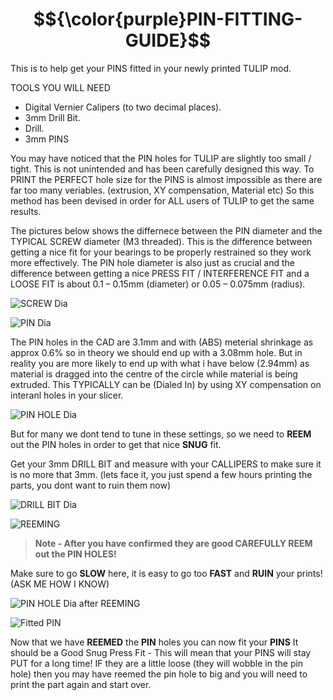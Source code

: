 # $${\color{purple}PIN-FITTING-GUIDE}$$

This is to help get your PINS fitted in your newly printed TULIP mod.

TOOLS YOU WILL NEED

 - Digital Vernier Calipers (to two decimal places).
 - 3mm Drill Bit.
 - Drill.
 - 3mm PINS

You may have noticed that the PIN holes for TULIP are slightly too small / tight.
This is not unintended and has been carefully designed this way.
To PRINT the PERFECT hole size for the PINS is almost impossible as there are far too many veriables. (extrusion, XY compensation, Material etc)
So this method has been devised in order for ALL users of TULIP to get the same results.

The pictures below shows the differnece between the PIN diameter and the TYPICAL SCREW diameter (M3 threaded).
This is the difference between getting a nice fit for your bearings to be properly restrained so they work more effectively.
The PIN hole diameter is also just as crucial and the difference between getting a nice PRESS FIT / INTERFERENCE FIT and a LOOSE FIT is about 0.1 – 0.15mm (diameter) or 0.05 – 0.075mm (radius).

![SCREW Dia](https://github.com/user-attachments/assets/d3d8b2fc-6009-43a6-a913-402b6ad2801f)

![PIN Dia](https://github.com/user-attachments/assets/367ed3eb-acff-43df-b646-521495a0998d)

The PIN holes in the CAD are 3.1mm and with (ABS) meterial shrinkage as approx 0.6% so in theory we should end up with a 3.08mm hole.
But in reality you are more likely to end up with what i have below (2.94mm) as material is dragged into the centre of the circle while material is being extruded. This TYPICALLY can be (Dialed In) by using XY compensation on interanl holes in your slicer.

![PIN HOLE Dia](https://github.com/user-attachments/assets/897c8ecd-d136-479a-be23-0a3d0ec0e6e7)

But for many we dont tend to tune in these settings, so we need to **REEM** out the PIN holes in order to get that nice **SNUG** fit.

Get your 3mm DRILL BIT and measure with your CALLIPERS to make sure it is no more that 3mm. (lets face it, you just spend a few hours printing the parts, you dont want to ruin them now)

![DRILL BIT Dia](https://github.com/user-attachments/assets/341affa1-cdef-438b-9559-5cc97059bd9f)

![REEMING](https://github.com/user-attachments/assets/281afcaa-dcdb-439f-bc88-e3e74d66b19e)

> **Note - After you have confirmed they are good CAREFULLY REEM out the PIN HOLES!**

Make sure to go **SLOW** here, it is easy to go too **FAST** and **RUIN** your prints! (ASK ME HOW I KNOW)

![PIN HOLE Dia after REEMING](https://github.com/user-attachments/assets/adb41643-661d-413b-9eea-810a88d0c2ef)

![Fitted PIN](https://github.com/user-attachments/assets/f3a2624f-865f-437a-bf1d-806221c76a49)


Now that we have **REEMED** the **PIN** holes you can now fit your **PINS**
It should be a Good Snug Press Fit - This will mean that your PINS will stay PUT for a long time!
IF they are a little loose (they will wobble in the pin hole) then you may have reemed the pin hole to big and you will need to print the part again and start over.


